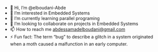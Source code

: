 - 👋 Hi, I’m @elboudani-Abde
- 👀 I’m interested in Embedded Systems
- 🌱 I’m currently learning parallel programing
- 💞️ I’m looking to collaborate on projects in Embedded Systems 
- 📫 How to reach me abdessamadelboudani@gmail.com
- ⚡ Fun fact: The term “bug” to describe a glitch in a system originated when a moth caused a malfunction in an early computer.

<!---
elboudani-Abde/elboudani-Abde is a ✨ special ✨ repository because its `README.md` (this file) appears on your GitHub profile.
You can click the Preview link to take a look at your changes.
--->
